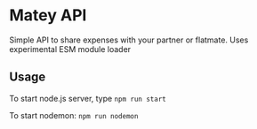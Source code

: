 # Matey API

Simple API to share expenses with your partner or flatmate. Uses experimental ESM module loader

## Usage

To start node.js server, type `npm run start`

To start nodemon: `npm run nodemon`

